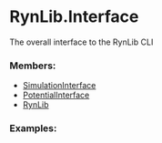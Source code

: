 # <a id="RynLib.Interface">RynLib.Interface</a>
    
The overall interface to the RynLib CLI

### Members:

  - [SimulationInterface](Interface/SimulationInterface.md)
  - [PotentialInterface](Interface/PotentialInterface.md)
  - [RynLib](Interface/RynLib.md)

### Examples:

